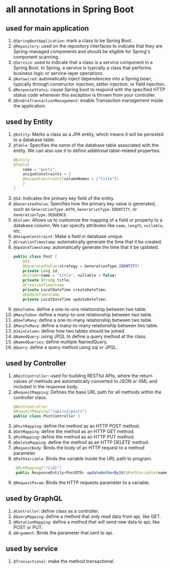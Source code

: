 # all annotations in Spring Boot

## used for main application

1. `@SpringBootApplication`: mark a class to be Spring Boot.
2. `@Repository`: used on the repository interfaces to indicate that they are Spring-managed components and should be eligible for Spring's component scanning.
3. `@Service`: used to indicate that a class is a service component in a Spring Boot. In Spring, a service is typically a class that performs business logic or service-layer operations.
4. `@Autowired`: automatically inject dependencies into a Spring bean, typically through constructor injection, setter injection, or field injection.
5. `@ResponseStatus`: cause Spring boot to respond with the specified HTTP status code whenever this exception is thrown from your controller.
6. `@EnableTransactionManagement`: enable Transaction management inside the application.

## used by Entity

1. `@Entity`: Marks a class as a JPA entity, which means it will be persisted to a database table.
2. `@Table`: Specifies the name of the database table associated with the entity. We can also use it to define additional table-related properties.
    ```java
    @Entity
    @Table(
        name = "posts",
        uniqueConstraints = {
        @UniqueConstraint(columnNames = {"title"})
        }
    )
    ```
3. `@Id`: Indicates the primary key field of the entity.
4. `@GeneratedValue`: Specifies how the primary key value is generated, such as `GenerationType.AUTO`, `GenerationType.IDENTITY`, or `GenerationType.SEQUENCE`.
5. `@Column`: Allows us to customize the mapping of a field or property to a database column. We can specify attributes like `name`, `length`, `nullable`, etc.
6. `@UniqueConstraint`: Make a field in database unique. 
7. `@CreationTimestamp`: automatically generate the time that it be created.
8. `@UpdateTimestamp`: automatically generate the time that it be updated.
    ```java
    public class Post {
        @Id
        @GeneratedValue(strategy = GenerationType.IDENTITY)
        private Long id;
        @Column(name = "title", nullable = false)
        private String title;
        @CreationTimestamp
        private LocalDateTime createDateTime;
        @UpdateTimestamp
        private LocalDateTime updateDateTime;
    ```
9. `@OneToOne`: define a one-to-one relationship between two table.
10. `@ManyToOne`: define a many-to-one relationship between two table.
11. `@OneToMany`: define a one-to-many relationship between two table.
12. `@ManyToMany`: define a many-to-many relationship between two table.
13. `@JoinColumn`: define how two tables should be joined.
14. `@NamedQuery`: using JPQL to define a query method at the class.
15. `@NamedQueries`: define multiple NamedQuery.
16. `@Query`: define a query method using sql or JPQL.

## used by Controller
1. `@RestController`: used for building RESTful APIs, where the return values of methods are automatically converted to JSON or XML and included in the response body. 
2. `@RequestMapping`: Defines the base URL path for all methods within the controller class.
    ```java
    @RestController
    @RequestMapping("/api/v1/posts")
    public class PostController {
    ```
3. `@PostMapping`: define the method as an HTTP POST method.
4. `@GetMapping`: define the method as an HTTP GET method.
5. `@PutMapping`: define the method as an HTTP PUT method.
6. `@DeleteMapping`: define the method as an HTTP DELETE method.
7. `@RequestBody`: Binds the body of an HTTP request to a method parameter.
8. `@PathVariable`: Binds the variable inside the URL path to program.
   ```java
    @PutMapping("/{id}")
    public ResponseEntity<PostDTO> updateAuthorById(@PathVariable(name="id") long id, @RequestBody AuthorDTO authorDTO){
    ```
9. `@RequestParam`: Binds the HTTP requests parameter to a variable.

## used by GraphQL
1. `@Controller`: define class as a controller.
2. `@QueryMapping`: define a method that only read data from api, like GET.
3. `@MutationMapping`: define a method that will send new data to api, like POST or PUT.
4. `@Argument`: Binds the parameter that sent to api.

## used by service
1. `@Transactional`: make the method transactional.